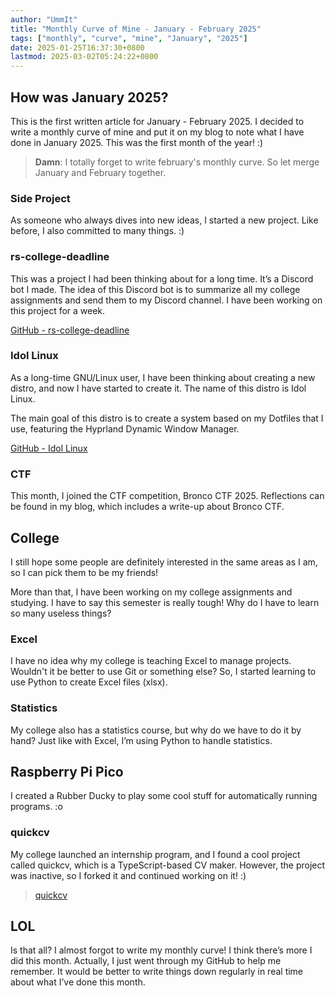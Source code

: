 ```yaml
---
author: "UmmIt"
title: "Monthly Curve of Mine - January - February 2025"
tags: ["monthly", "curve", "mine", "January", "2025"]
date: 2025-01-25T16:37:30+0800
lastmod: 2025-03-02T05:24:22+0800
---
```


## How was January 2025?

This is the first written article for January - February 2025. I decided to write a monthly curve of mine and put it on my blog to note what I have done in January 2025. This was the first month of the year! :)

>**Damn**: I totally forget to write february's monthly curve. So let merge January and February together.

### Side Project

As someone who always dives into new ideas, I started a new project. Like before, I also committed to many things. :)

### rs-college-deadline

This was a project I had been thinking about for a long time. It’s a Discord bot I made. The idea of this Discord bot is to summarize all my college assignments and send them to my Discord channel. I have been working on this project for a week.

[GitHub - rs-college-deadline](https://github.com/UmmItC/rs-college-deadline)

### Idol Linux

As a long-time GNU/Linux user, I have been thinking about creating a new distro, and now I have started to create it. The name of this distro is Idol Linux.

The main goal of this distro is to create a system based on my Dotfiles that I use, featuring the Hyprland Dynamic Window Manager.

[GitHub - Idol Linux](https://github.com/idol-linux)

### CTF

This month, I joined the CTF competition, Bronco CTF 2025. Reflections can be found in my blog, which includes a write-up about Bronco CTF.

## College

I still hope some people are definitely interested in the same areas as I am, so I can pick them to be my friends!

More than that, I have been working on my college assignments and studying. I have to say this semester is really tough! Why do I have to learn so many useless things?

### Excel

I have no idea why my college is teaching Excel to manage projects. Wouldn't it be better to use Git or something else? So, I started learning to use Python to create Excel files (xlsx).

### Statistics

My college also has a statistics course, but why do we have to do it by hand? Just like with Excel, I’m using Python to handle statistics.

## Raspberry Pi Pico

I created a Rubber Ducky to play some cool stuff for automatically running programs. :o

### quickcv

My college launched an internship program, and I found a cool project called quickcv, which is a TypeScript-based CV maker. However, the project was inactive, so I forked it and continued working on it! :)

> [quickcv](https://quickcv.ummit.dev)

## LOL

Is that all? I almost forgot to write my monthly curve! I think there’s more I did this month. Actually, I just went through my GitHub to help me remember. It would be better to write things down regularly in real time about what I’ve done this month.
